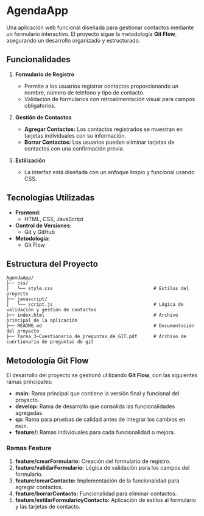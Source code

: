 # AgendaApp

Una aplicación web funcional diseñada para gestionar contactos mediante un formulario interactivo. El proyecto sigue la metodología **Git Flow**, asegurando un desarrollo organizado y estructurado.

## Funcionalidades

1. **Formulario de Registro**  
   - Permite a los usuarios registrar contactos proporcionando un nombre, número de teléfono y tipo de contacto.  
   - Validación de formularios con retroalimentación visual para campos obligatorios.

2. **Gestión de Contactos**  
   - **Agregar Contactos:** Los contactos registrados se muestran en tarjetas individuales con su información.  
   - **Borrar Contactos:** Los usuarios pueden eliminar tarjetas de contactos con una confirmación previa.

3. **Estilización**  
   - La interfaz está diseñada con un enfoque limpio y funcional usando CSS.

## Tecnologías Utilizadas

- **Frontend:**  
  - HTML, CSS, JavaScript
- **Control de Versiones:**  
  - Git y GitHub
- **Metodología:**  
  - Git Flow

## Estructura del Proyecto

```plaintext
AgendaApp/
├── css/
│   └── style.css                                     # Estilos del proyecto
├── javascript/
│   └── script.js                                     # Lógica de validación y gestión de contactos
├── index.html                                        # Archivo principal de la aplicación
├── README.md                                         # Documentación del proyecto
├── Tarea_3–Cuestionario_de_preguntas_de_GIT.pdf      # Archivo de cuertionario de preguntas de git
```


## Metodología Git Flow

El desarrollo del proyecto se gestionó utilizando **Git Flow**, con las siguientes ramas principales:

- **main:** Rama principal que contiene la versión final y funcional del proyecto.  
- **develop:** Rama de desarrollo que consolida las funcionalidades agregadas.  
- **qa:** Rama para pruebas de calidad antes de integrar los cambios en `main`.  
- **feature/:** Ramas individuales para cada funcionalidad o mejora.

### Ramas Feature

1. **feature/crearFormulario:** Creación del formulario de registro.  
2. **feature/validarFormulario:** Lógica de validación para los campos del formulario.  
3. **feature/crearContacto:** Implementación de la funcionalidad para agregar contactos.  
4. **feature/borrarContacto:** Funcionalidad para eliminar contactos.  
5. **feature/estilarFormularioyContacto:** Aplicación de estilos al formulario y las tarjetas de contacto.
